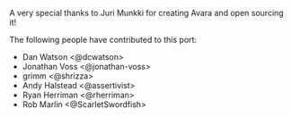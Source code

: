A very special thanks to Juri Munkki for creating Avara and open sourcing it!

The following people have contributed to this port:

* Dan Watson <@dcwatson>
* Jonathan Voss <@jonathan-voss>
* grimm <@shrizza>
* Andy Halstead <@assertivist>
* Ryan Herriman <@rherriman>
* Rob Marlin <@ScarletSwordfish>
